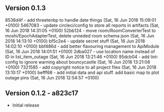Version 0.1.3
------------------------
8538d4f - add threetenbp to handle date things (Sat, 16 Jun 2018 15:09:01 +0100) <Elliot Tormey>
5467083 - update circleci/config to store all reports in artifacts (Sat, 16 Jun 2018 14:31:05 +0100) <Elliot Tormey>
52bb124 - move room/RoomConverterTest to moshi/EpochAdapterTest, delete unneded room schema json (Sat, 16 Jun 2018 14:13:10 +0100) <Elliot Tormey>
bf5c2e4 - update secret stuff (Sat, 16 Jun 2018 14:02:10 +0100) <Elliot Tormey>
bbf486d - add better flavouring management to ApiModule (Sat, 16 Jun 2018 14:01:51 +0100) <Elliot Tormey>
2dba027 - use location name instead of ID in list_item_outage (Sat, 16 Jun 2018 13:21:46 +0100) <Elliot Tormey>
95dcb04 - add lint-config to ignore warning about bouncycastle (Sat, 16 Jun 2018 13:21:08 +0100) <Elliot Tormey>
7321585 - add copyright notice to all project files (Sat, 16 Jun 2018 13:10:17 +0100) <Elliot Tormey>
befff68 - add initial data and api stuff. add basic map to plot outage pins (Sat, 16 Jun 2018 12:54:57 +0100) <Elliot Tormey>

Version 0.1.2 - a823c17
------------------------
* Initial release
